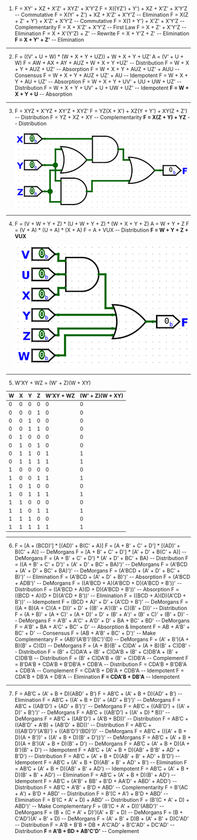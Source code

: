 1. F = XY’ + XZ + X’Z’ + XYZ’ + X’Y’Z
	F = X((YZ') + Y') + XZ + X’Z’  + X’Y’Z -- Commutative
	F = X(Y' + Z') + XZ + X’Z’  + X’Y’Z -- Elimination
	F = X(Z + Z' + Y') + X’Z’  + X’Y’Z -- Commutative
	F = X(1 + Y') + X’Z’  + X’Y’Z -- Complementarity
	F = X + X’Z’  + X’Y’Z -- First Law
	F = X + Z' + X'Y'Z -- Elimination
	F = X + X'(Y'Z) + Z' -- Rewrite
	F = X + Y'Z + Z' -- Elimination
	**F = X + Y' + Z'** -- Elimination

---

2. F = ((V’ + U + W) * (W + X + Y + UZ)) + W + X + Y + UZ’
	A = (V’ + U + W)
	F = AW + AX + AY + AUZ + W + X + Y +UZ' -- Distribution
	F = W + X + Y + AUZ + UZ' -- Absorption
	F = W + X + Y + AUZ + UZ' + AUU -- Consensus
	F = W + X + Y + AUZ + UZ' + AU -- Idempotent
	F = W + X + Y + AU + UZ' -- Absorption
	F = W + X + Y + UV' + UU + UW + UZ' -- Distribution
	F = W + X + Y + UV' + U + UW + UZ' -- Idempotent
	**F = W + X + Y + U** -- Absorption

---

3. F = XYZ + X'YZ + XY'Z + XYZ'
	F = YZ(X + X') + XZ(Y + Y') + XY(Z + Z') -- Distribution
	F = YZ + XZ + XY -- Complementarity
	**F = X(Z + Y) + YZ** -- Distribution
	
	![](../Images/Assignment1-0.png)

---

4. F = (V + W + Y + Z) * (U + W + Y + Z) * (W + X + Y + Z)
	A = W + Y + Z
	F = (V + A) * (U + A) * (X + A)
	F = A + VUX -- Distribution
	**F = W + Y + Z + VUX**
	
	![](../Images/Assignment1-1.png)


---

5. W’XY + WZ = (W’ + Z)(W + XY)

| W | X | Y | Z | W’XY + WZ | (W’ + Z)(W + XY) |
| ---- | ---- | ---- | ---- | ---- | ---- |
| 0 | 0 | 0 | 0 | 0 | 0 |
| 0 | 0 | 0 | 1 | 0 | 0 |
| 0 | 0 | 1 | 0 | 0 | 0 |
| 0 | 0 | 1 | 1 | 0 | 0 |
| 0 | 1 | 0 | 0 | 0 | 0 |
| 0 | 1 | 0 | 1 | 0 | 0 |
| 0 | 1 | 1 | 0 | 1 | 1 |
| 0 | 1 | 1 | 1 | 1 | 1 |
| 1 | 0 | 0 | 0 | 0 | 0 |
| 1 | 0 | 0 | 1 | 1 | 1 |
| 1 | 0 | 1 | 0 | 0 | 0 |
| 1 | 0 | 1 | 1 | 1 | 1 |
| 1 | 1 | 0 | 0 | 0 | 0 |
| 1 | 1 | 0 | 1 | 1 | 1 |
| 1 | 1 | 1 | 0 | 0 | 0 |
| 1 | 1 | 1 | 1 | 1 | 1 |

---

6. F = \[A + (BCD)’] * \[(AD)’ + B(C’ + A)]
	F = \[A + B' + C' + D'] * \[(AD)’ + B(C’ + A)] -- DeMorgans
	F = \[A + B' + C' + D'] * \[A' + D' + B(C’ + A)] -- DeMorgans
	F = (A + B' + C' + D') * (A' + D' + BC’ + BA) -- Distribution
	F = ((A + B' + C' + D')' + (A' + D' + BC’ + BA)')' -- DeMorgans
	F = (A'BCD + (A' + D' + BC’ + BA)')' -- DeMorgans
	F = (A'BCD + (A' + D' + BC’ + B)')' -- Elimination
	F = (A'BCD + (A' + D' + B)')' -- Absorption
	F = (A'BCD + ADB')' -- DeMorgans
	F = ((A'BCD + A)(A'BCD + D)(A'BCD + B'))' -- Distribution
	F = ((A'BCD + A)(D + D)(A'BCD + B'))' -- Absorption
	F = ((BCD + A)(D + D)(A'CD + B'))' -- Elimination
	F = ((BCD + A)(D)(A'CD + B'))' -- Idempotent
	F = (BCD + A)' + D' + (A'CD + B')' -- DeMorgans
	F = ((A + B)(A + C)(A + D))' + D' + ((B' + A')(B' + C)(B' + D))' -- Distribution
	F = (A + B)' + (A + C)' + (A + D)' + D' + (B' + A')' + (B' + C)' + (B' + D)' -- DeMorgans
	F = A'B' + A'C' + A'D' + D' + BA + BC' + BD' -- DeMorgans
	F = A'B' + BA + A'C' + BC' + D' -- Absorption & Impotent
	F = AB + A'B' + BC' + D' -- Consensus
	F = (AB + A'B' + BC' + D')' -- Make Complementary
	F = (AB)'(A'B')'(BC')'(D) -- DeMorgans
	F = (A' + B')(A + B)(B' + C)(D) -- DeMorgans
	F = (A + B)(B' + C)DA' + (A + B)(B' + C)DB' -- Distribution
	F = (B' + C)DA'A + (B' + C)DA'B + (B' + C)DB'A + (B' + C)DB'B -- Distribution
	F = (B' + C)DA'B + (B' + C)DB'A -- Complement
	F = B'DA'B + CDA'B + B'DB'A + CDB'A -- Distribution
	F = CDA'B + B'DB'A + CDB'A -- Complement
	F = CDA'B + DB'A + CDB'A -- Idempotent
	F = CDA'B + DB'A + DB'A -- Elimination
	**F = CDA'B + DB'A** -- Idempotent

---

7.  F = AB’C + (A’ + B + D)(ABD’ + B’)
	F = AB’C + (A’ + B + D)(AD’ + B’) -- Elimination
	F = AB’C + ((A’ + B + D)' + (AD’ + B’)')' -- DeMorgans
	F = AB’C + ((AB'D') + (AD’ + B’)')' -- DeMorgans
	F = AB’C + ((AB'D') + ((A' + D)’ + B’)')' -- DeMorgans
	F = AB’C + ((AB'D') + ((A' + D) * B))' -- DeMorgans
	F = AB’C + ((AB'D') + (A'B + BD))' -- Distribution
	F = AB’C + ((AB'D' + A'B) + (AB'D' + BD))' -- Distribution
	F = AB’C + (((AB'D')'(A'B)') + ((AB'D')'(BD)'))' -- DeMorgans
	F = AB’C + (((A' + B + D)(A + B'))' + ((A' + B + D)(B' + D'))')' -- DeMorgans
	F = AB’C + (A' + B + D)(A + B')(A' + B + D)(B' + D') -- DeMorgans
	F = AB’C + (A' + B + D)(A + B')(B' + D') -- Idempotent
	F = AB’C + (A' + B + D)(AB' + B'B' + AD' + B'D') -- Distribution
	F = AB’C + (A' + B + D)(AB' + B' + AD' + B'D') -- Idempotent
	F = AB’C + (A' + B + D)(AB' + B' + AD' + B') -- Elimination
	F = AB’C + (A' + B + D)(AB' + B' + AD') -- Idempotent
	F = AB’C + (A' + B + D)(B' + B' + AD') -- Elimination
	F = AB’C + (A' + B + D)(B' + AD') -- Idempotent
	F = AB’C + (A'B' + BB' + B'D + AA'D' + ABD' + ADD') -- Distribution
	F = AB’C + A'B' + B'D + ABD' -- Complementarity
	F = B’(AC + A') + B'D + ABD' -- Distribution
	F = B’(C + A') + B'D + ABD' -- Elimination
	F = B’(C + A' + D) + ABD' -- Distribution
	F = (B’(C + A' + D) + ABD')' -- Make Complementary
	F = (B’(C + A' + D))'(ABD')' -- DeMorgans
	F = (B + (C + A' + D)')(A' + B' + D) -- DeMorgans
	F = (B + C'AD')(A' + B' + D) -- DeMorgans
	F = (A' + B' + D)B + (A' + B' + D)C'AD' -- Distribution
	F = A'B + B'B + DB + A'C'AD' + B'C'AD' + DC'AD' -- Distribution
	**F = A'B + BD + AB'C'D'** -- Complement
